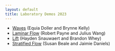```yaml
---
layout: default
title: Laboratory Demos 2023
---
```


  - [Waves](./DollerKelly) (Equia Doller and Brynne Kelly)
  - [Laminar Flow](./PayneWang)  (Robert Payne and Julius Wang)
  - [Lift](./SnauwaertWhey) (Hayden Snauwaert and Brandon Whey)
  - [Stratified Flow](./BealeDaniels) (Susan Beale and Jaimie Daniels)
